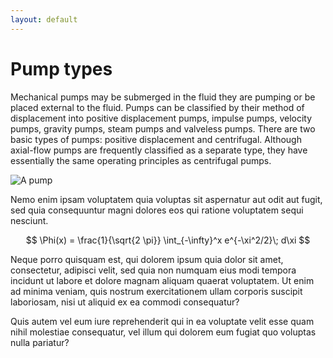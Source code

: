 ```yaml
---
layout: default
---
```


# Pump types

Mechanical pumps may be submerged in the fluid they are pumping or be placed external to the fluid.
Pumps can be classified by their method of displacement into positive displacement pumps, impulse pumps, velocity pumps, gravity pumps, steam pumps and valveless pumps. There are two basic types of pumps: positive displacement and centrifugal. Although axial-flow pumps are frequently classified as a separate type, they have essentially the same operating principles as centrifugal pumps. 

![A pump](http://placehold.it/350x150)

Nemo enim ipsam voluptatem quia voluptas sit aspernatur aut odit aut fugit, sed quia consequuntur magni dolores eos qui ratione voluptatem sequi nesciunt.

$$
	\Phi(x) = \frac{1}{\sqrt{2 \pi}} \int_{-\infty}^x e^{-\xi^2/2}\; d\xi
$$


Neque porro quisquam est, 
qui dolorem ipsum quia dolor sit amet, consectetur, adipisci velit, sed quia non numquam eius modi tempora incidunt ut labore et dolore magnam aliquam quaerat voluptatem. Ut enim ad minima veniam, quis nostrum exercitationem ullam corporis suscipit laboriosam, nisi ut aliquid ex ea commodi consequatur?

Quis autem vel eum iure reprehenderit qui in ea voluptate velit esse quam nihil molestiae consequatur, vel illum qui dolorem eum fugiat quo voluptas nulla pariatur?
